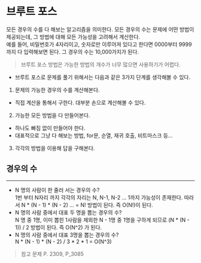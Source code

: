 # 브루트 포스
모든 경우의 수를 다 해보는 알고리즘을 의미한다. 모든 경우의 수는 문제에 어떤 방법이 제공되는데, 그 방법에 대해 모든 가능성을 고려해서 계산한다. </br>
예를 들어, 비밀번호가 4자리이고, 숫자로만 이루어져 있다고 한다면
0000부터 9999까지 다 입력해보면 된다. 그 경우의 수는 10,000가지가 된다. </br>
> 브루트 포스 방법은 가능한 방법의 개수가 너무 많으면 사용하기가 어렵다.

- 브루트 포스로 문제를 풀기 위해서는 다음과 같은 3가지 단계를 생각해볼 수 있다.
1. 문제의 가능한 경우의 수를 계산해본다. </br>
- 직접 계산을 통해서 구한다. 대부분 손으로 계산해볼 수 있다.
2. 가능한 모든 방법을 다 만들어본다. </br>
- 하나도 빠짐 없이 만들어야 한다.
- 대표적으로 그냥 다 해보는 방법, for문, 순열, 재귀 호출, 비트마스크 등...
3. 각각의 방법을 이용해 답을 구해본다.

## 경우의 수
___
- N 명의 사람이 한 줄러 서는 경우의 수? </br>
1번 부터 N자리 까지 각각의 자리는 N, N-1, N-2 ... 1까지 가능성이 존재한다. 따라서 N * (N - 1) * (N - 2) ... = N! 방법이 된다. 즉 O(N!)이 된다.
- N 명의 사람 중에서 대표 두 명을 뽑는 경우의 수? </br>
N 명 중 1명, 이미 뽑힌 1사람을 제외한 N - 1명 중 1명을 구하게 되므로 (N * (N - 1)) / 2 방법이 된다. 즉 O(N^2) 가 된다.
- N 명의 사람 중에서 대표 3명을 뽑는 경우의 수? </br>
N * (N - 1) * (N - 2) / 3 * 2 * 1 = O(N^3)

> 참고 문제 
P. 2309, P_3085

